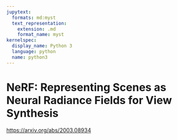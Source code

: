 ```yaml
---
jupytext:
  formats: md:myst
  text_representation:
    extension: .md
    format_name: myst
kernelspec:
  display_name: Python 3
  language: python
  name: python3
---
```


# NeRF: Representing Scenes as Neural Radiance Fields for View Synthesis

https://arxiv.org/abs/2003.08934